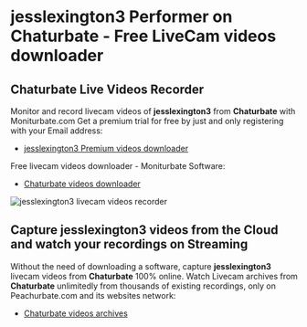 # jesslexington3 Performer on Chaturbate - Free LiveCam videos downloader

## Chaturbate Live Videos Recorder

Monitor and record livecam videos of **jesslexington3** from **Chaturbate** with Moniturbate.com
Get a premium trial for free by just and only registering with your Email address:
* [jesslexington3 Premium videos downloader](https://moniturbate.com/request-demo-licence-key.html)

Free livecam videos downloader - Moniturbate Software:
* [Chaturbate videos downloader](https://moniturbate.com/moniturbate-download-software.html)

![jesslexington3 livecam videos recorder](https://peachurnet.com/templates/moniturbate-software.png)


## Capture jesslexington3 videos from the Cloud and watch your recordings on Streaming

Without the need of downloading a software, capture **jesslexington3** livecam videos from **Chaturbate** 100% online.
Watch Livecam archives from **Chaturbate** unlimitedly from thousands of existing recordings, only on Peachurbate.com and its websites network:
* [Chaturbate videos archives](https://peachurnet.com/)